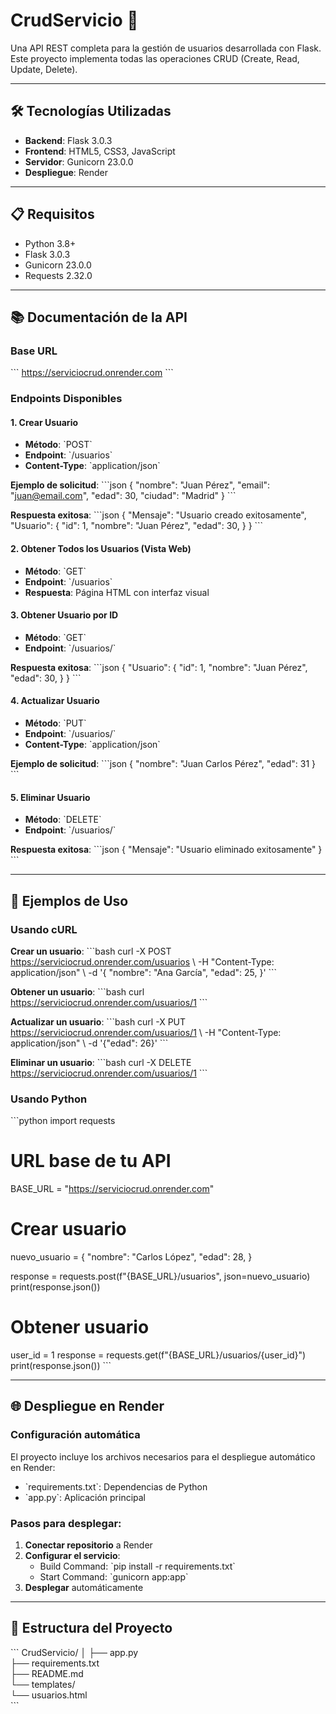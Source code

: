 # CrudServicio 🚀

Una API REST completa para la gestión de usuarios desarrollada con Flask. Este proyecto implementa todas las operaciones CRUD (Create, Read, Update, Delete).

---

## 🛠️ Tecnologías Utilizadas

- **Backend**: Flask 3.0.3
- **Frontend**: HTML5, CSS3, JavaScript
- **Servidor**: Gunicorn 23.0.0
- **Despliegue**: Render

---

## 📋 Requisitos

- Python 3.8+
- Flask 3.0.3
- Gunicorn 23.0.0
- Requests 2.32.0

---

## 📚 Documentación de la API

### Base URL
\`\`\`
https://serviciocrud.onrender.com
\`\`\`

### Endpoints Disponibles

#### 1. Crear Usuario
- **Método**: \`POST\`
- **Endpoint**: \`/usuarios\`
- **Content-Type**: \`application/json\`

**Ejemplo de solicitud**:
\`\`\`json
{
  "nombre": "Juan Pérez",
  "email": "juan@email.com",
  "edad": 30,
  "ciudad": "Madrid"
}
\`\`\`

**Respuesta exitosa**:
\`\`\`json
{
  "Mensaje": "Usuario creado exitosamente",
  "Usuario": {
    "id": 1,
    "nombre": "Juan Pérez",
    "edad": 30,
  }
}
\`\`\`

#### 2. Obtener Todos los Usuarios (Vista Web)
- **Método**: \`GET\`
- **Endpoint**: \`/usuarios\`
- **Respuesta**: Página HTML con interfaz visual

#### 3. Obtener Usuario por ID
- **Método**: \`GET\`
- **Endpoint**: \`/usuarios/<id>\`

**Respuesta exitosa**:
\`\`\`json
{
  "Usuario": {
    "id": 1,
    "nombre": "Juan Pérez",
    "edad": 30,
  }
}
\`\`\`

#### 4. Actualizar Usuario
- **Método**: \`PUT\`
- **Endpoint**: \`/usuarios/<id>\`
- **Content-Type**: \`application/json\`

**Ejemplo de solicitud**:
\`\`\`json
{
  "nombre": "Juan Carlos Pérez",
  "edad": 31
}
\`\`\`

#### 5. Eliminar Usuario
- **Método**: \`DELETE\`
- **Endpoint**: \`/usuarios/<id>\`

**Respuesta exitosa**:
\`\`\`json
{
  "Mensaje": "Usuario eliminado exitosamente"
}
\`\`\`

---

## 🎯 Ejemplos de Uso

### Usando cURL

**Crear un usuario**:
\`\`\`bash
curl -X POST https://serviciocrud.onrender.com/usuarios \\
  -H "Content-Type: application/json" \\
  -d '{
    "nombre": "Ana García",
    "edad": 25,
  }'
\`\`\`

**Obtener un usuario**:
\`\`\`bash
curl https://serviciocrud.onrender.com/usuarios/1
\`\`\`

**Actualizar un usuario**:
\`\`\`bash
curl -X PUT https://serviciocrud.onrender.com/usuarios/1 \\
  -H "Content-Type: application/json" \\
  -d '{"edad": 26}'
\`\`\`

**Eliminar un usuario**:
\`\`\`bash
curl -X DELETE https://serviciocrud.onrender.com/usuarios/1
\`\`\`

### Usando Python

\`\`\`python
import requests

# URL base de tu API
BASE_URL = "https://serviciocrud.onrender.com"

# Crear usuario
nuevo_usuario = {
    "nombre": "Carlos López",
    "edad": 28,
}

response = requests.post(f"{BASE_URL}/usuarios", json=nuevo_usuario)
print(response.json())

# Obtener usuario
user_id = 1
response = requests.get(f"{BASE_URL}/usuarios/{user_id}")
print(response.json())
\`\`\`

---

## 🌐 Despliegue en Render

### Configuración automática
El proyecto incluye los archivos necesarios para el despliegue automático en Render:

- \`requirements.txt\`: Dependencias de Python
- \`app.py\`: Aplicación principal

### Pasos para desplegar:

1. **Conectar repositorio** a Render
2. **Configurar el servicio**:
   - Build Command: \`pip install -r requirements.txt\`
   - Start Command: \`gunicorn app:app\`
3. **Desplegar** automáticamente

---

## 📁 Estructura del Proyecto

\`\`\`
CrudServicio/
│
├── app.py                 <br>
├── requirements.txt       <br>
├── README.md              <br>
└── templates/             <br>
    └── usuarios.html      <br>
\`\`\`
